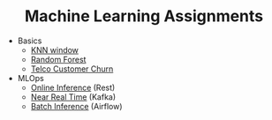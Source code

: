 <h1 align='center'>Machine Learning Assignments</h1>

- Basics
  - [KNN window](basics/knn_window.ipynb)
  - [Random Forest](basics/random_forest.ipynb)
  - [Telco Customer Churn](basics/telco_customer_churn.ipynb)
- MLOps
  - [Online Inference](mlops/online_inference) (Rest)
  - [Near Real Time](mlops/near_real_time) (Kafka)
  - [Batch Inference](mlops/batch_inference) (Airflow)
